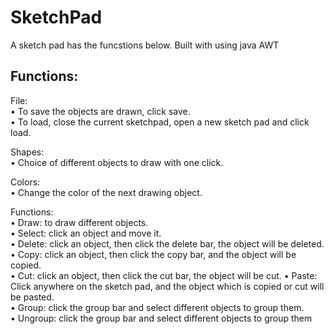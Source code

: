 # SketchPad
A sketch pad has the funcstions below. Built with using java AWT
## Functions:  
  
File:  
• To save the objects are drawn, click save.  
• To load, close the current sketchpad, open a new sketch pad and click load.  
  
Shapes:  
• Choice of different objects to draw with one click.  
  
Colors:  
• Change the color of the next drawing object.   
  
Functions:   
• Draw: to draw different objects.  
• Select: click an object and move it.  
• Delete: click an object, then click the delete bar, the object will be deleted. • Copy: click an object, then click the copy bar, and the object will be copied.  
• Cut: click an object, then click the cut bar, the object will be cut. • Paste: Click anywhere on the sketch pad, and the object which is copied or cut will   
be pasted.  
• Group: click the group bar and select different objects to group them.  
• Ungroup: click the group bar and select different objects to group them  
